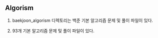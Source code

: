 ## Algorism

1. baekjoon_algorism 디렉토리는 백준 기본 알고리즘 문제 및 풀이 파일이 있다.
   
2. 93개 기본 알고리즘 문제 및 풀이 파일이 있다.
  